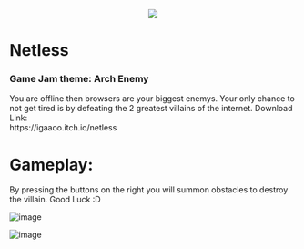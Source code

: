 
<p align="center" align-text="center">
  <img src="https://user-images.githubusercontent.com/88206626/155181512-984a0cc5-6edd-4638-985a-8145fa6e2a7b.png" />
 <h1> Netless </h1>
</p>



 <h3> Game Jam theme: <strong> Arch Enemy </strong> </h3>
You are offline then browsers are your biggest enemys. Your only chance to not get tired is by defeating the 2 greatest villains of the internet.
Download Link: </br>
https://igaaoo.itch.io/netless

# Gameplay:
By pressing the buttons on the right you will summon obstacles to destroy the villain. Good Luck :D

![image](https://user-images.githubusercontent.com/88206626/155180810-e89ad39e-825f-4314-90e5-66ffe7927d74.png)


![image](https://user-images.githubusercontent.com/88206626/155180863-cc1e9fe8-cd8f-4d67-8218-4c68ce5a3633.png)

